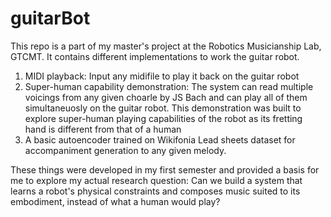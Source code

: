 # guitarBot

This repo is a part of my master's project at the Robotics Musicianship Lab, GTCMT. It contains different implementations to work the guitar robot.

1. MIDI playback: Input any midifile to play it back on the guitar robot
2. Super-human capability demonstration: The system can read multiple voicings from any given choarle by JS Bach and can play all of them simultaneuosly on the guitar robot. This demonstration was built to explore super-human playing capabilities of the robot as its fretting hand is different from that of a human
3. A basic autoencoder trained on Wikifonia Lead sheets dataset for accompaniment generation to any given melody.

These things were developed in my first semester and provided a basis for me to explore my actual research question:
Can we build a system that learns a robot's physical constraints and composes music suited to its embodiment, instead of what a human would play?
